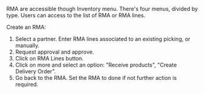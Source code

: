 RMA are accessible though Inventory menu. There's four menus, divided by
type. Users can access to the list of RMA or RMA lines.

Create an RMA:

1.  Select a partner. Enter RMA lines associated to an existing picking,
    or manually.
2.  Request approval and approve.
3.  Click on RMA Lines button.
4.  Click on more and select an option: "Receive products", "Create
    Delivery Order".
5.  Go back to the RMA. Set the RMA to done if not further action is
    required.
